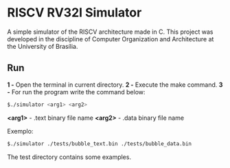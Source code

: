 RISCV RV32I Simulator
=============================
A simple simulator of the RISCV architecture made in C. This project was developed in the discipline of Computer Organization and Architecture at the University of Brasília.

Run
----

**1 -** Open the terminal in current directory.
**2 -** Execute the  make command.
**3 -** For run the program write the command below:

```bash
$./simulator <arg1> <arg2>
```
**\<arg1>** - .text binary file name
**\<arg2>** - .data binary file name

Exemplo:
```bash 
$./simulator ./tests/bubble_text.bin ./tests/bubble_data.bin
```

The test directory contains some examples.
